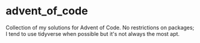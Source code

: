 
# advent_of_code

<!-- badges: start -->
<!-- badges: end -->

Collection of my solutions for Advent of Code. No restrictions on packages; I
tend to use tidyverse when possible but it's not always the most apt.

